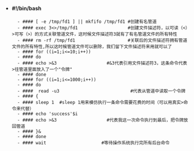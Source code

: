 - #### #!/bin/bash
        - #### [ -e /tmp/fd1 ] || mkfifo /tmp/fd1 #创建有名管道
        - #### exec 3<>/tmp/fd1                   #创建文件描述符，以可读（<）>可写（>）的方式关联管道文件，这时候文件描述符3就有了有名管道文件的所有特性
        - #### rm -rf /tmp/fd1                    #关联后的文件描述符拥有管道文件的所有特性,所以这时候管道文件可以删除，我们留下文件描述符来用就可以了
        - #### for ((i=1;i<=10;i++))
        - #### do
        - #### echo >&3                   #&3代表引用文件描述符3，这条命令代表>往管道里面放入了一个"令牌"
        - #### done
        - #### for ((i=1;i<=1000;i++))
        - #### do
        - ####  read -u3                           #代表从管道中读取一个令牌
        - #### {
        - #### sleep 1  #sleep 1用来模仿执行一条命令需要花费的时间（可以用真实>命令来代替）
        - #### echo 'success'$i
        - #### echo >&3                   #代表我这一次命令执行到最后，把令牌放回管道
        - #### }&
        - #### done
        - #### wait                     #等待操作系统执行完所有后台命令

